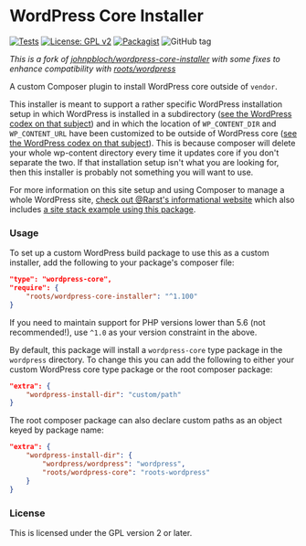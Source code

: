 # WordPress Core Installer

[![Tests](https://github.com/roots/wordpress-core-installer/actions/workflows/tests.yml/badge.svg?branch=master)](https://github.com/roots/wordpress-core-installer/actions/workflows/tests.yml)
[![License: GPL v2](https://img.shields.io/badge/License-GPL%20v2-blue.svg)](https://www.gnu.org/licenses/old-licenses/gpl-2.0.en.html)
[![Packagist](https://img.shields.io/packagist/dt/roots/wordpress-core-installer.svg)](https://packagist.org/packages/roots/wordpress-core-installer)
![GitHub tag](https://img.shields.io/github/tag/roots/wordpress-core-installer.svg)

*This is a fork of [johnpbloch/wordpress-core-installer](https://github.com/johnpbloch/wordpress-core-installer) with some fixes to enhance compatibility with [roots/wordpress](https://packagist.org/packages/roots/wordpress)*

A custom Composer plugin to install WordPress core outside of `vendor`.

This installer is meant to support a rather specific WordPress installation setup in which WordPress is installed in a subdirectory ([see the WordPress codex on that subject](https://codex.wordpress.org/Giving_WordPress_Its_Own_Directory)) and in which the location of `WP_CONTENT_DIR` and `WP_CONTENT_URL` have been customized to be outside of WordPress core ([see the WordPress codex on that subject](https://codex.wordpress.org/Editing_wp-config.php#Moving_wp-content_folder)). This is because composer will delete your whole wp-content directory every time it updates core if you don't separate the two. If that installation setup isn't what you are looking for, then this installer is probably not something you will want to use.

For more information on this site setup and using Composer to manage a whole WordPress site, [check out @Rarst's informational website](https://composer.rarst.net/) which also includes [a site stack example using this package](https://composer.rarst.net/recipe/site-stack/).

### Usage
To set up a custom WordPress build package to use this as a custom installer, add the following to your package's composer file:

```json
"type": "wordpress-core",
"require": {
	"roots/wordpress-core-installer": "^1.100"
}
```

If you need to maintain support for PHP versions lower than 5.6 (not recommended!), use `^1.0` as your version constraint in the above.

By default, this package will install a `wordpress-core` type package in the `wordpress` directory. To change this you can add the following to either your custom WordPress core type package or the root composer package:

```json
"extra": {
	"wordpress-install-dir": "custom/path"
}
```

The root composer package can also declare custom paths as an object keyed by package name:

```json
"extra": {
	"wordpress-install-dir": {
		"wordpress/wordpress": "wordpress",
		"roots/wordpress-core": "roots-wordpress"
	}
}
```

### License
This is licensed under the GPL version 2 or later.
